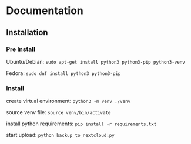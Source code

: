# Documentation

## Installation

### Pre Install
Ubuntu/Debian:
`sudo apt-get install python3 python3-pip python3-venv`

Fedora:
`sudo dnf install python3 python3-pip`

### Install
create virtual environment:
`python3 -m venv ./venv`

source venv file:
`source venv/bin/activate`

install python requirements:
`pip install -r requirements.txt`

start upload:
`python backup_to_nextcloud.py`

